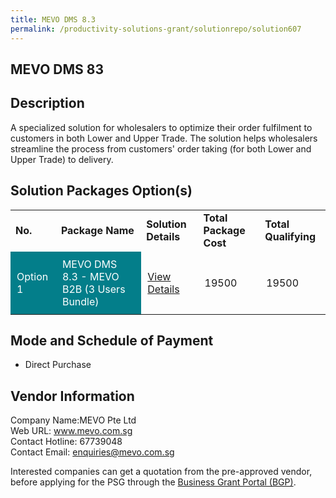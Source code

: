 ```yaml
---
title: MEVO DMS 8.3
permalink: /productivity-solutions-grant/solutionrepo/solution607
---
```


## MEVO DMS 83

## Description

A specialized solution for wholesalers to optimize their order fulfilment to customers in both Lower and Upper Trade. The solution helps wholesalers streamline the process from customers' order taking (for both Lower and Upper Trade) to delivery.

## Solution Packages Option(s)

<table>
<tr>
<td><b>No.</b></td>
<td><b>Package Name</b></td>
<td><b>Solution Details</b></td>
<td><b>Total Package Cost</b></td>
<td><b>Total Qualifying</b></td>
</tr>
<tr>
<td style='padding: 10px; background-color: #037E8A; color: #FFFFFF;'>Option 1</td>
<td style='padding: 10px; background-color: #037E8A; color: #FFFFFF;'>MEVO DMS 8.3 - MEVO B2B (3 Users Bundle)</td>
<td style='padding: 10px;'><a href='https://www.gobusiness.gov.sg/images/psg/Desensitised_MEVO_Annex_3_CR_wef_30_Sept_2021_Part_3.pdf' target='_blank'>View Details</a></td>
<td style='padding: 10px;'>19500</td>
<td style='padding: 10px;'>19500</td>
</tr>
</table>

## Mode and Schedule of Payment

 - Direct Purchase

## Vendor Information

 Company Name:MEVO Pte Ltd <br>Web URL: www.mevo.com.sg <br>Contact Hotline: 67739048 <br>Contact Email: enquiries@mevo.com.sg <br>

Interested companies can get a quotation from the pre-approved vendor, before applying for the PSG through the <a href='https://www.businessgrants.gov.sg/' target='_blank' rel='noopener'>Business Grant Portal (BGP)</a>.

<script src="/jquery/resize-tables.js"></script>
